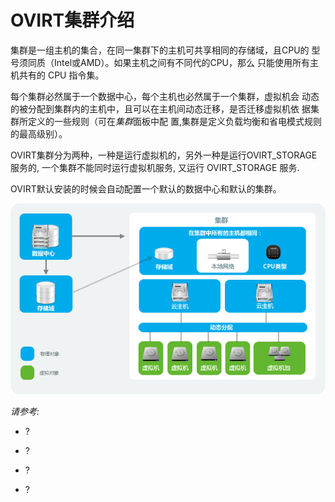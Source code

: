 # OVIRT集群介绍

集群是一组主机的集合，在同一集群下的主机可共享相同的存储域，且CPU的
型号须同质（Intel或AMD）。如果主机之间有不同代的CPU，那么
只能使用所有主机共有的 CPU 指令集。

每个集群必然属于一个数据中心，每个主机也必然属于一个集群，虚拟机会
动态的被分配到集群内的主机中，且可以在主机间动态迁移，是否迁移虚拟机依
据集群所定义的一些规则（可在*集群*面板中配
置,集群是定义负载均衡和省电模式规则的最高级别）。

OVIRT集群分为两种，一种是运行虚拟机的，另外一种是运行OVIRT\_STORAGE
服务的, 一个集群不能同时运行虚拟机服务, 又运行 OVIRT\_STORAGE 服务.

OVIRT默认安装的时候会自动配置一个默认的数据中心和默认的集群。

![集群图示](../images/EayunOS_Cluster.png)

*请参考:*

-   ?

-   ?

-   ?

-   ?

